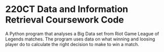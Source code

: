 # 220CT Data and Information Retrieval Coursework Code
A Python program that analyses a Big Data set from Riot Game League of Legends matches. The program uses data on what winning and loosing player do to calculate the right decision to make to win a match.

